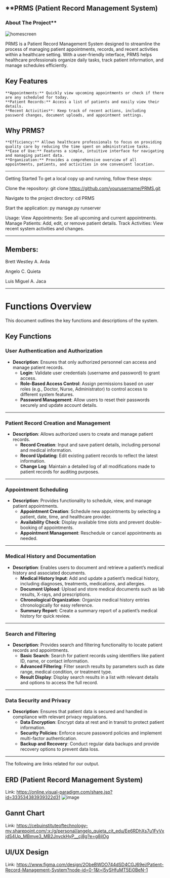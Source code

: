 ## **PRMS (Patient Record Management System)

### About The Project**

![homescreen](https://github.com/user-attachments/assets/fe83bc92-7e89-4d70-a67a-f22fc9ec6b34)

PRMS is a Patient Record Management System designed to streamline the process of managing patient appointments, records, and recent activities within a healthcare setting. With a user-friendly interface, PRMS helps healthcare professionals organize daily tasks, track patient information, and manage schedules efficiently.

## **Key Features**

    **Appointments:** Quickly view upcoming appointments or check if there are any scheduled for today.
    **Patient Records:** Access a list of patients and easily view their details.
    **Recent Activities**: Keep track of recent actions, including password changes, document uploads, and appointment settings.

## **Why PRMS?**

    **Efficiency:** Allows healthcare professionals to focus on providing quality care by reducing the time spent on administrative tasks.
    **Ease of Use:** Features a simple, intuitive interface for navigating and managing patient data.
    **Organization:** Provides a comprehensive overview of all appointments, patients, and activities in one convenient location.

------------------------------------------------------------------------------

Getting Started
To get a local copy up and running, follow these steps:

Clone the repository:
git clone https://github.com/yourusername/PRMS.git

Navigate to the project directory:
cd PRMS

Start the application:
py manage.py runserver

Usage:
View Appointments: See all upcoming and current appointments.
Manage Patients: Add, edit, or remove patient details.
Track Activities: View recent system activities and changes.

------------------------------------------------------------------------------

## Members: 
  Brett Westley A. Arda
  
  Angelo C. Quieta
  
  Luis Miguel A. Jaca


------------------------------------------------------------------------------

# Functions Overview

This document outlines the key functions and descriptions of the system.

## Key Functions

### User Authentication and Authorization
- **Description**: Ensures that only authorized personnel can access and manage patient records.
  - **Login**: Validate user credentials (username and password) to grant access.
  - **Role-Based Access Control**: Assign permissions based on user roles (e.g., Doctor, Nurse, Administrator) to control access to different system features.
  - **Password Management**: Allow users to reset their passwords securely and update account details.

---

### Patient Record Creation and Management
- **Description**: Allows authorized users to create and manage patient records.
  - **Record Creation**: Input and save patient details, including personal and medical information.
  - **Record Updating**: Edit existing patient records to reflect the latest information.
  - **Change Log**: Maintain a detailed log of all modifications made to patient records for auditing purposes.

---

### Appointment Scheduling
- **Description**: Provides functionality to schedule, view, and manage patient appointments.
  - **Appointment Creation**: Schedule new appointments by selecting a patient, date, time, and healthcare provider.
  - **Availability Check**: Display available time slots and prevent double-booking of appointments.
  - **Appointment Management**: Reschedule or cancel appointments as needed.

---

### Medical History and Documentation
- **Description**: Enables users to document and retrieve a patient’s medical history and associated documents.
  - **Medical History Input**: Add and update a patient’s medical history, including diagnoses, treatments, medications, and allergies.
  - **Document Upload**: Upload and store medical documents such as lab results, X-rays, and prescriptions.
  - **Chronological Organization**: Organize medical history entries chronologically for easy reference.
  - **Summary Report**: Create a summary report of a patient’s medical history for quick review.

---

### Search and Filtering
- **Description**: Provides search and filtering functionality to locate patient records and appointments.
  - **Basic Search**: Search for patient records using identifiers like patient ID, name, or contact information.
  - **Advanced Filtering**: Filter search results by parameters such as date range, medical condition, or treatment type.
  - **Result Display**: Display search results in a list with relevant details and options to access the full record.

---

### Data Security and Privacy
- **Description**: Ensures that patient data is secured and handled in compliance with relevant privacy regulations.
  - **Data Encryption**: Encrypt data at rest and in transit to protect patient information.
  - **Security Policies**: Enforce secure password policies and implement multi-factor authentication.
  - **Backup and Recovery**: Conduct regular data backups and provide recovery options to prevent data loss.





------------------------------------------------------------------------------


The following are links related for our output.



## ERD (Patient Record Management System)

Link: https://online.visual-paradigm.com/share.jsp?id=333534383939322d31
![image](https://github.com/user-attachments/assets/b2d250de-e43d-474c-912e-4d190ee60fd4)



## Gannt Chart
Link: https://cebuinstituteoftechnology-my.sharepoint.com/:x:/g/personal/angelo_quieta_cit_edu/Ee6RDhXs7u1FvVxjdS4Up_MBmye3_MB2JnvckHyP__cj8g?e=g8jlOg


## UI/UX Design

Link: https://www.figma.com/design/2ObeBWDO744dSD4CGJ69ei/Patient-Record-Management-System?node-id=0-1&t=l5ySHfuMT5Ei0BeN-1

